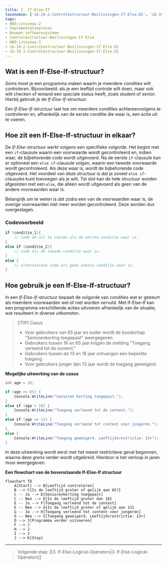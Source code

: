 ```yaml
---
title: 2. If-Else-If
taxonomie: ['ib-19.2.Controlestructuur-Beslissingen-If-Else.OI', 'ib-19.3.Controlestructuur-Beslissingen-If-Else.OI']
tags:
- HBO-i/niveau-2
- Implementatieproces
- Bouwen softwaresysteem
- Controlestructuur-Beslissingen-If-Else
- HBO-i/niveau-3
- ib-19.2.Controlestructuur-Beslissingen-If-Else.OI
- ib-19.3.Controlestructuur-Beslissingen-If-Else.OI
---
```


## Wat is een If-Else-If-structuur?
Soms moet je een programma maken waarin je meerdere condities wilt controleren. Bijvoorbeeld: als je een leeftijd controle wilt doen, maar ook wilt checken of iemand een speciale status heeft, zoals student of senior. Hierbij gebruik je de _If-Else-If_-structuur.

Een _If-Else-If_-structuur laat toe om meerdere condities achtereenvolgens te controleren en, afhankelijk van de eerste conditie die waar is, een actie uit te voeren.

## Hoe zit een If-Else-If-structuur in elkaar?
De _If-Else_-structuur werkt volgens een specifieke volgorde. Het begint met een `if`-clausule waarin een voorwaarde wordt gecontroleerd en, indien waar, de bijbehorende code wordt uitgevoerd. Na de eerste `if`-clausule kan er optioneel een `else if`-clausule volgen, waarin een tweede voorwaarde wordt gecontroleerd. Als deze waar is, wordt de bijbehorende code uitgevoerd. Het voordeel van deze structuur is dat je zoveel `else if`-clausules kunt toevoegen als je wilt. Tot slot kan de hele structuur worden afgesloten met een `else`, die alleen wordt uitgevoerd als geen van de andere voorwaarden waar is.

Belangrijk om te weten is dat zodra een van de voorwaarden waar is, de overige voorwaarden niet meer worden gecontroleerd. Deze worden dus overgeslagen.

### Codevoorbeeld
```C#
if (conditie_1){
    // code om uit te voeren als de eerste conditie waar is.
}
else if (conditie_2){
    // code als de tweede conditie waar is.
}
else {
    // alternatieve code als geen enkele conditie waar is.
}
```

## Hoe gebruik je een If-Else-If-structuur?
In een _If-Else-If_-structuur bepaalt de volgorde van condities wat er gebeurt als meerdere voorwaarden wel of niet worden vervuld. Met If-Else-If kan een programma verschillende acties uitvoeren afhankelijk van de situatie, wat resulteert in diverse uitkomsten.

> [!TIP] Casus
> - Voor gebruikers van 65 jaar en ouder wordt de boodschap "Seniorenkorting toegepast" weergegeven.
> - Gebruikers tussen 18 en 65 jaar krijgen de melding "Toegang verleend tot de content."
> - Gebruikers tussen de 13 en 18 jaar ontvangen een beperkte toegang.
> - Voor gebruikers jonger dan 13 jaar wordt de toegang geweigerd.

**Mogelijke uitwerking van de casus**
```C#
int age = 16;

if (age >= 65) {
    Console.WriteLine("Senioren korting toegepast.");
}
else if (age > 18) {
    Console.WriteLine("Toegang verleend tot de content.");
}
else if (age >= 13) {
    Console.WriteLine("Toegang verleend tot content voor jongeren.");
}
else {
    Console.WriteLine("Toegang geweigerd. Leeftijdsrestrictie: 13+");
}
```

In deze uitwerking wordt eerst met het meest restrictieve geval begonnen, waarna deze _grens_ verder wordt uitgebreid. Hierdoor is het verloop in jaren mooi weergegeven.

**Een flowchart van de bovenstaande If-Else-If structuur**
```mermaid
flowchart TD
    A[Start] --> B[Leeftijd controleren]
    B --> C{Is de leeftijd groter of gelijk aan 65?}
    C -- Ja --> D[Seniorenkorting toegepast]
    C -- Nee --> E{Is de leeftijd groter dan 18}
    E -- Ja --> F[Toegang verleend tot de content]
    E -- Nee --> G{Is de leeftijd groter of gelijk aan 13}
    G -- Ja --> H[Toegang verleend tot content voor jongeren]
    G -- Nee --> I[Toegang geweigerd. Leeftijdsrestrictie: 13+]
    D --> J[Programma verder uitvoeren]
    F --> J
    H --> J
    I --> J
    J --> K[Stop]
```

---

> Volgende stap: [[3. If-Else-Logical-Operators|3. If-Else-Logical-Operators]]
